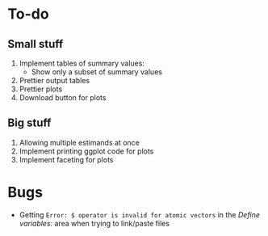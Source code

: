 # To-do

## Small stuff

1. Implement tables of summary values:
    * Show only a subset of summary values
1. Prettier output tables
1. Prettier plots
1. Download button for plots

## Big stuff

1. Allowing multiple estimands at once
1. Implement printing ggplot code for plots
1. Implement faceting for plots

# Bugs

* Getting `Error: $ operator is invalid for atomic vectors` in the _Define variables:_ area when trying to link/paste files
